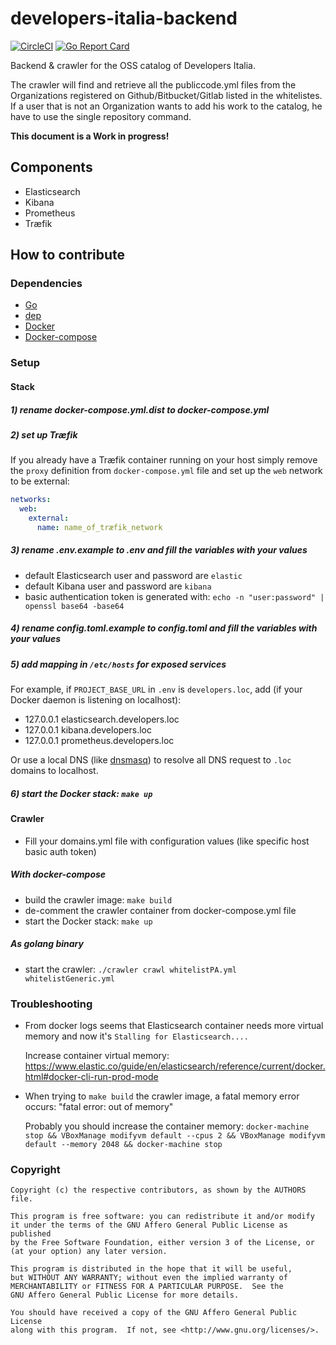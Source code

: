 # developers-italia-backend

[![CircleCI](https://circleci.com/gh/italia/developers-italia-backend/tree/master.svg?style=shield)](https://circleci.com/gh/italia/developers-italia-backend/tree/master)
[![Go Report Card](https://goreportcard.com/badge/github.com/italia/developers-italia-backend)](https://goreportcard.com/report/github.com/italia/developers-italia-backend)

Backend &amp; crawler for the OSS catalog of Developers Italia.

The crawler will find and retrieve all the publiccode.yml files from the Organizations registered on Github/Bitbucket/Gitlab listed in the whitelistes.
If a user that is not an Organization wants to add his work to the catalog, he have to use the single repository command.

**This document is a Work in progress!**

## Components

- Elasticsearch
- Kibana
- Prometheus
- Træfik

## How to contribute

### Dependencies

- [Go](https://golang.org/)
- [dep](https://github.com/golang/dep)
- [Docker](https://www.docker.com/)
- [Docker-compose](https://docs.docker.com/compose/)

### Setup

#### Stack

##### 1) rename docker-compose.yml.dist to docker-compose.yml

##### 2) set up Træfik

If you already have a Træfik container running on your host simply remove the `proxy` definition from
`docker-compose.yml` file and set up the `web` network to be external:

```yaml
networks:
  web:
    external:
      name: name_of_træfik_network
```

##### 3) rename .env.example to .env and fill the variables with your values

- default Elasticsearch user and password are `elastic`
- default Kibana user and password are `kibana`
- basic authentication token is generated with: `echo -n "user:password" | openssl base64 -base64`

##### 4) rename config.toml.example to config.toml and fill the variables with your values

##### 5) add mapping in `/etc/hosts` for exposed services

For example, if `PROJECT_BASE_URL` in `.env` is `developers.loc`, add (if your Docker daemon is listening on localhost):

- 127.0.0.1 elasticsearch.developers.loc
- 127.0.0.1 kibana.developers.loc
- 127.0.0.1 prometheus.developers.loc

Or use a local DNS (like [dnsmasq](https://en.wikipedia.org/wiki/Dnsmasq)) to resolve all DNS request to `.loc` domains
to localhost.

##### 6) start the Docker stack: `make up`

#### Crawler

- Fill your domains.yml file with configuration values (like specific host basic auth token)

##### With docker-compose

- build the crawler image: `make build`
- de-comment the crawler container from docker-compose.yml file
- start the Docker stack: `make up`

##### As golang binary

- start the crawler: `./crawler crawl whitelistPA.yml whitelistGeneric.yml`

### Troubleshooting

- From docker logs seems that Elasticsearch container needs more virtual memory and now it's `Stalling for Elasticsearch....`

  Increase container virtual memory: https://www.elastic.co/guide/en/elasticsearch/reference/current/docker.html#docker-cli-run-prod-mode

- When trying to `make build` the crawler image, a fatal memory error occurs: "fatal error: out of memory"

  Probably you should increase the container memory:
  `docker-machine stop && VBoxManage modifyvm default --cpus 2 && VBoxManage modifyvm default --memory 2048 && docker-machine stop`

### Copyright

```
Copyright (c) the respective contributors, as shown by the AUTHORS file.

This program is free software: you can redistribute it and/or modify
it under the terms of the GNU Affero General Public License as published
by the Free Software Foundation, either version 3 of the License, or
(at your option) any later version.

This program is distributed in the hope that it will be useful,
but WITHOUT ANY WARRANTY; without even the implied warranty of
MERCHANTABILITY or FITNESS FOR A PARTICULAR PURPOSE.  See the
GNU Affero General Public License for more details.

You should have received a copy of the GNU Affero General Public License
along with this program.  If not, see <http://www.gnu.org/licenses/>.
```
